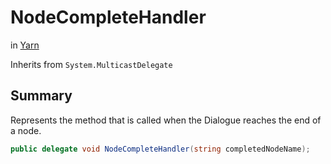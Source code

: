 # NodeCompleteHandler

 in [Yarn](/api/csharp/yarn.md)

Inherits from `System.MulticastDelegate`

## Summary


Represents the method that is called when the Dialogue reaches the
end of a node.


```csharp
public delegate void NodeCompleteHandler(string completedNodeName);
```

